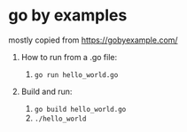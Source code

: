 # go by examples
mostly copied from https://gobyexample.com/

1. How to run from a .go file:
    1. `go run hello_world.go`

2. Build and run:
    1. `go build hello_world.go`
    2. `./hello_world`
